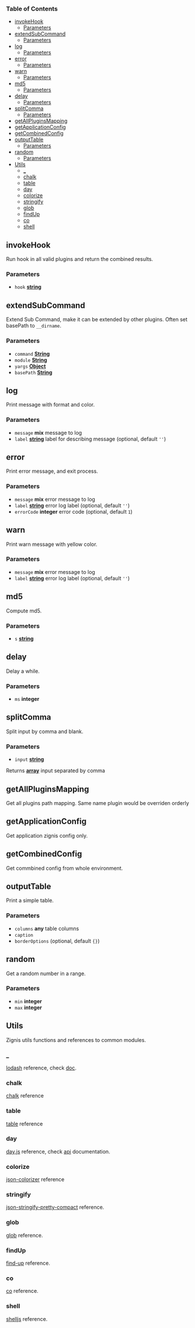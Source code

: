 <!-- Generated by documentation.js. Update this documentation by updating the source code. -->

### Table of Contents

-   [invokeHook][1]
    -   [Parameters][2]
-   [extendSubCommand][3]
    -   [Parameters][4]
-   [log][5]
    -   [Parameters][6]
-   [error][7]
    -   [Parameters][8]
-   [warn][9]
    -   [Parameters][10]
-   [md5][11]
    -   [Parameters][12]
-   [delay][13]
    -   [Parameters][14]
-   [splitComma][15]
    -   [Parameters][16]
-   [getAllPluginsMapping][17]
-   [getApplicationConfig][18]
-   [getCombinedConfig][19]
-   [outputTable][20]
    -   [Parameters][21]
-   [random][22]
    -   [Parameters][23]
-   [Utils][24]
    -   [\_][25]
    -   [chalk][26]
    -   [table][27]
    -   [day][28]
    -   [colorize][29]
    -   [stringify][30]
    -   [glob][31]
    -   [findUp][32]
    -   [co][33]
    -   [shell][34]

## invokeHook

Run hook in all valid plugins and return the combined results.

### Parameters

-   `hook` **[string][35]** 

## extendSubCommand

Extend Sub Command, make it can be extended by other plugins.
Often set basePath to `__dirname`.

### Parameters

-   `command` **[String][35]** 
-   `module` **[String][35]** 
-   `yargs` **[Object][36]** 
-   `basePath` **[String][35]** 

## log

Print message with format and color.

### Parameters

-   `message` **mix** message to log
-   `label` **[string][35]** label for describing message (optional, default `''`)

## error

Print error message, and exit process.

### Parameters

-   `message` **mix** error message to log
-   `label` **[string][35]** error log label (optional, default `''`)
-   `errorCode` **integer** error code (optional, default `1`)

## warn

Print warn message with yellow color.

### Parameters

-   `message` **mix** error message to log
-   `label` **[string][35]** error log label (optional, default `''`)

## md5

Compute md5.

### Parameters

-   `s` **[string][35]** 

## delay

Delay a while.

### Parameters

-   `ms` **integer** 

## splitComma

Split input by comma and blank.

### Parameters

-   `input` **[string][35]** 

Returns **[array][37]** input separated by comma

## getAllPluginsMapping

Get all plugins path mapping.
Same name plugin would be overriden orderly

## getApplicationConfig

Get application zignis config only.

## getCombinedConfig

Get commbined config from whole environment.

## outputTable

Print a simple table.

### Parameters

-   `columns` **any** table columns
-   `caption`  
-   `borderOptions`   (optional, default `{}`)

## random

Get a random number in a range.

### Parameters

-   `min` **integer** 
-   `max` **integer** 

## Utils

Zignis utils functions and references to common modules.

### \_

[lodash][38] reference, check [doc][39].

### chalk

[chalk][40] reference

### table

[table][41] reference

### day

[day.js][42] reference, check [api][43] documentation.

### colorize

[json-colorizer][44] reference

### stringify

[json-stringify-pretty-compact][45] reference.

### glob

[glob][46] reference.

### findUp

[find-up][47] reference.

### co

[co][48] reference.

### shell

[shelljs][49] reference.

[1]: #invokehook

[2]: #parameters

[3]: #extendsubcommand

[4]: #parameters-1

[5]: #log

[6]: #parameters-2

[7]: #error

[8]: #parameters-3

[9]: #warn

[10]: #parameters-4

[11]: #md5

[12]: #parameters-5

[13]: #delay

[14]: #parameters-6

[15]: #splitcomma

[16]: #parameters-7

[17]: #getallpluginsmapping

[18]: #getapplicationconfig

[19]: #getcombinedconfig

[20]: #outputtable

[21]: #parameters-8

[22]: #random

[23]: #parameters-9

[24]: #utils

[25]: #_

[26]: #chalk

[27]: #table

[28]: #day

[29]: #colorize

[30]: #stringify

[31]: #glob

[32]: #findup

[33]: #co

[34]: #shell

[35]: https://developer.mozilla.org/docs/Web/JavaScript/Reference/Global_Objects/String

[36]: https://developer.mozilla.org/docs/Web/JavaScript/Reference/Global_Objects/Object

[37]: https://developer.mozilla.org/docs/Web/JavaScript/Reference/Global_Objects/Array

[38]: https://www.npmjs.com/package/lodash

[39]: https://lodash.com/docs

[40]: https://www.npmjs.com/package/chalk

[41]: https://www.npmjs.com/package/table

[42]: https://www.npmjs.com/package/dayjs

[43]: https://github.com/iamkun/dayjs/blob/HEAD/docs/en/API-reference.md

[44]: https://www.npmjs.com/package/json-colorizer

[45]: https://www.npmjs.com/package/json-stringify-pretty-compact

[46]: https://www.npmjs.com/package/glob

[47]: https://www.npmjs.com/package/find-up

[48]: https://www.npmjs.com/package/co

[49]: https://www.npmjs.com/package/shelljs
